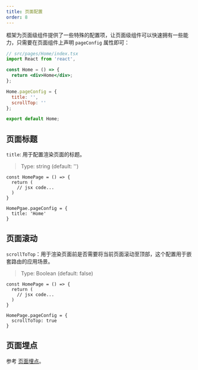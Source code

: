 ```yaml
---
title: 页面配置
order: 8
---
```


框架为页面级组件提供了一些特殊的配置项，让页面级组件可以快速拥有一些能力，只需要在页面组件上声明 `pageConfig` 属性即可：

```jsx
// src/pages/Home/index.tsx
import React from 'react',

const Home = () => {
  return <div>Home</div>;
};

Home.pageConfig = {
  title: '',
  scrollTop: ''
};

export default Home;
```

## 页面标题

`title`: 用于配置渲染页面的标题。

> Type: string (default: '')

```tsx
const HomePage = () => {
  return (
    // jsx code...
  )
}

HomePgae.pageConfig = {
  title: 'Home'
}
```

## 页面滚动

`scrollToTop`：用于渲染页面前是否需要将当前页面滚动至顶部，这个配置用于嵌套路由的应用场景。

> Type: Boolean (default: false)

```tsx
const HomePage = () => {
  return (
    // jsx code...
  )
}

HomePage.pageConfig = {
  scrollToTop: true
}
```

## 页面埋点

参考 [页面埋点](/docs/guide/advance/statistical.md)。